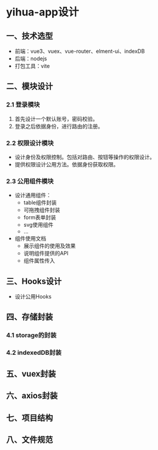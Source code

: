 # yihua-app设计

## 一、技术选型

* 前端：vue3、vuex、vue-router、elment-ui、indexDB
* 后端：nodejs
* 打包工具：vite

## 二、模块设计

### 2.1 登录模块
1. 首先设计一个默认账号，密码校验。
2. 登录之后依据身份，进行路由的注册。

### 2.2 权限设计模块
* 设计身份及权限控制。包括对路由、按钮等操作的权限设计。
* 提供权限设计公用方法。依据身份获取权限。

### 2.3 公用组件模块
* 设计通用组件：
    * table组件封装
    * 可拖拽组件封装
    * form表单封装
    * svg使用组件
    * ...
* 组件使用文档
    * 展示组件的使用及效果
    * 说明组件提供的API
    * 组件属性传入

## 三、Hooks设计
* 设计公用Hooks

## 四、存储封装
### 4.1 storage的封装
### 4.2 indexedDB封装

## 五、vuex封装

## 六、axios封装

## 七、项目结构

## 八、文件规范
